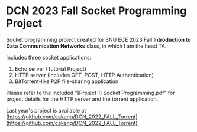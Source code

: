 # DCN 2023 Fall Socket Programming Project
Socket programming project created for SNU ECE 2023 Fall **Introduction to Data Communication Networks** class, in which I am the head TA.

Includes three socket applications:

1. Echo server (Tutorial Project)
2. HTTP server (Includes GET, POST, HTTP Authentication)
3. BitTorrent-like P2P file-sharing application

Please refer to the included "[Project 1] Socket Programming.pdf" for project details for the HTTP server and the torrent application.

Last year's project is available at [https://github.com/cakeng/DCN_2022_FALL_Torrent](https://github.com/cakeng/DCN_2022_FALL_Torrent)
